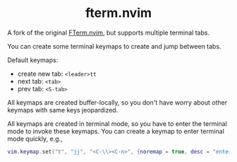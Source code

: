 <h1 align='center'>fterm.nvim</h1>

A fork of the original [FTerm.nvim](https://github.com/numToStr/FTerm.nvim),
but supports multiple terminal tabs.

You can create some terminal keymaps to create and jump between tabs.

Default keymaps:
- create new tab: `<leader>tt`
- next tab: `<tab>`
- prev tab: `<S-tab>`

All keymaps are created buffer-locally, so you don't have worry about 
other keymaps with same keys jeopardized.

All keymaps are created in terminal mode, so you have to enter the terminal 
mode to invoke these keymaps. 
You can create a keymap to enter terminal mode quickly, e.g.,
```lua
vim.keymap.set("t", "jj", "<C-\\><C-n>", {noremap = true, desc = "enter terminal mode"})
```
